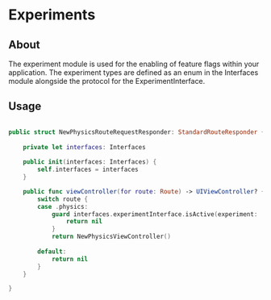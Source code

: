 # Experiments

## About

The experiment module is used for the enabling of feature flags within your application. The experiment types are defined as an enum in the Interfaces module alongside the protocol for the ExperimentInterface.

## Usage

```swift

public struct NewPhysicsRouteRequestResponder: StandardRouteResponder {
    
    private let interfaces: Interfaces
    
    public init(interfaces: Interfaces) {
        self.interfaces = interfaces
    }

    public func viewController(for route: Route) -> UIViewController? {
        switch route {
        case .physics:
            guard interfaces.experimentInterface.isActive(experiment: .newPhysicsExperience) else {
                return nil
            }
            return NewPhysicsViewController()
            
        default:
            return nil
        }
    }

}

```
